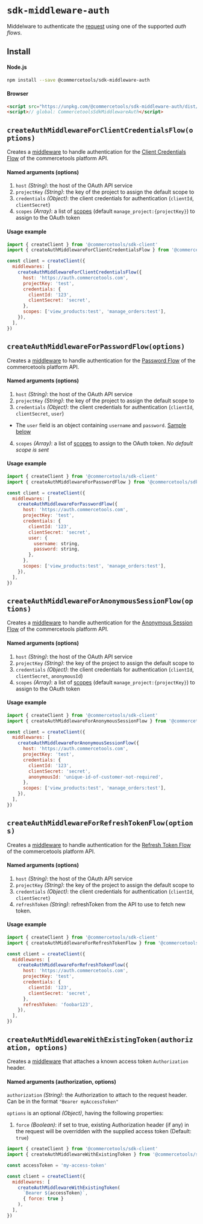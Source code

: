 # `sdk-middleware-auth`

Middelware to authenticate the [request](/sdk/Glossary.md#clientrequest) using one of the supported _auth flows_.

## Install

#### Node.js

```bash
npm install --save @commercetools/sdk-middleware-auth
```

#### Browser

```html
<script src="https://unpkg.com/@commercetools/sdk-middleware-auth/dist/commercetools-sdk-middleware-auth.umd.min.js"></script>
<script>// global: CommercetoolsSdkMiddlewareAuth</script>
```

## `createAuthMiddlewareForClientCredentialsFlow(options)`

Creates a [middleware](/sdk/Glossary.md#middleware) to handle authentication for the [Client Credentials Flow](https://docs.commercetools.com/http-api-authorization.html#client-credentials-flow) of the commercetools platform API.

#### Named arguments (options)

1. `host` _(String)_: the host of the OAuth API service
2. `projectKey` _(String)_: the key of the project to assign the default scope to
3. `credentials` _(Object)_: the client credentials for authentication (`clientId`, `clientSecret`)
4. `scopes` _(Array)_: a list of [scopes](https://docs.commercetools.com/http-api-authorization.html#scopes) (default `manage_project:{projectKey}`) to assign to the OAuth token

#### Usage example

```js
import { createClient } from '@commercetools/sdk-client'
import { createAuthMiddlewareForClientCredentialsFlow } from '@commercetools/sdk-middleware-auth'

const client = createClient({
  middlewares: [
    createAuthMiddlewareForClientCredentialsFlow({
      host: 'https://auth.commercetools.com',
      projectKey: 'test',
      credentials: {
        clientId: '123',
        clientSecret: 'secret',
      },
      scopes: ['view_products:test', 'manage_orders:test'],
    }),
  ],
})
```

## `createAuthMiddlewareForPasswordFlow(options)`

Creates a [middleware](/sdk/Glossary.md#middleware) to handle authentication for the [Password Flow](https://docs.commercetools.com/http-api-authorization.html#password-flow) of the commercetools platform API.

#### Named arguments (options)

1. `host` _(String)_: the host of the OAuth API service
2. `projectKey` _(String)_: the key of the project to assign the default scope to
3. `credentials` _(Object)_: the client credentials for authentication (`clientId`, `clientSecret`, `user`)
  * The `user` field is an object containing `username` and `password`. [Sample below](#usage-example-1)
4. `scopes` _(Array)_: a list of [scopes](https://docs.commercetools.com/http-api-authorization.html#scopes) to assign to the OAuth token. _No default scope is sent_

#### Usage example

```js
import { createClient } from '@commercetools/sdk-client'
import { createAuthMiddlewareForPasswordFlow } from '@commercetools/sdk-middleware-auth'

const client = createClient({
  middlewares: [
    createAuthMiddlewareForPasswordFlow({
      host: 'https://auth.commercetools.com',
      projectKey: 'test',
      credentials: {
        clientId: '123',
        clientSecret: 'secret',
        user: {
          username: string,
          password: string,
        },
      },
      scopes: ['view_products:test', 'manage_orders:test'],
    }),
  ],
})
```

## `createAuthMiddlewareForAnonymousSessionFlow(options)`

Creates a [middleware](/sdk/Glossary.md#middleware) to handle authentication for the [Anonymous Session Flow](https://docs.commercetools.com/http-api-authorization.html#tokens-for-anonymous-sessions) of the commercetools platform API.

#### Named arguments (options)

1. `host` _(String)_: the host of the OAuth API service
2. `projectKey` _(String)_: the key of the project to assign the default scope to
3. `credentials` _(Object)_: the client credentials for authentication (`clientId`, `clientSecret`, `anonymousId`)
4. `scopes` _(Array)_: a list of [scopes](https://docs.commercetools.com/http-api-authorization.html#scopes) (default `manage_project:{projectKey}`) to assign to the OAuth token

#### Usage example

```js
import { createClient } from '@commercetools/sdk-client'
import { createAuthMiddlewareForAnonymousSessionFlow } from '@commercetools/sdk-middleware-auth'

const client = createClient({
  middlewares: [
    createAuthMiddlewareForAnonymousSessionFlow({
      host: 'https://auth.commercetools.com',
      projectKey: 'test',
      credentials: {
        clientId: '123',
        clientSecret: 'secret',
        anonymousId: 'unique-id-of-customer-not-required',
      },
      scopes: ['view_products:test', 'manage_orders:test'],
    }),
  ],
})
```

## `createAuthMiddlewareForRefreshTokenFlow(options)`

Creates a [middleware](/sdk/Glossary.md#middleware) to handle authentication for the [Refresh Token Flow](https://docs.commercetools.com/http-api-authorization.html#refresh-token-flow) of the commercetools platform API.

#### Named arguments (options)

1. `host` _(String)_: the host of the OAuth API service
2. `projectKey` _(String)_: the key of the project to assign the default scope to
3. `credentials` _(Object)_: the client credentials for authentication (`clientId`, `clientSecret`)
4. `refreshToken` _(String)_: refreshToken from the API to use to fetch new token.

#### Usage example

```js
import { createClient } from '@commercetools/sdk-client'
import { createAuthMiddlewareForRefreshTokenFlow } from '@commercetools/sdk-middleware-auth'

const client = createClient({
  middlewares: [
    createAuthMiddlewareForRefreshTokenFlow({
      host: 'https://auth.commercetools.com',
      projectKey: 'test',
      credentials: {
        clientId: '123',
        clientSecret: 'secret',
      },
      refreshToken: 'foobar123',
    }),
  ],
})
```

## `createAuthMiddlewareWithExistingToken(authorization, options)`

Creates a [middleware](/sdk/Glossary.md#middleware) that attaches a known access token `Authorization` header.

#### Named arguments (authorization, options)

`authorization` _(String)_: the Authorization to attach to the request header. Can be in the format `"Bearer myAccessToken"`

`options` is an optional _(Object)_, having the following properties:

1. `force` _(Boolean)_: if set to true, existing Authorization header (if any) in the request will be overridden with the supplied access token (Default: `true`)

```js
import { createClient } from '@commercetools/sdk-client'
import { createAuthMiddlewareWithExistingToken } from '@commercetools/sdk-middleware-auth'

const accessToken = 'my-access-token'

const client = createClient({
  middlewares: [
    createAuthMiddlewareWithExistingToken(
      `Bearer ${accessToken}`,
      { force: true }
    ),
  ],
})
```

